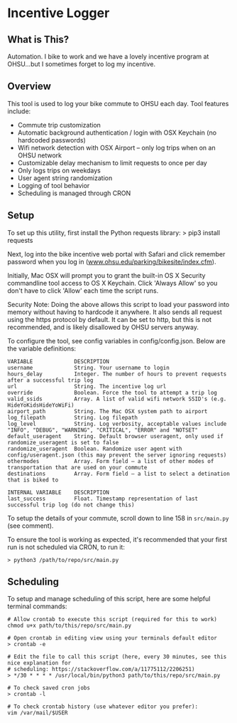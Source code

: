 # Incentive Logger

## What is This?
Automation. I bike to work and we have a lovely incentive program at OHSU...but I sometimes forget to log my incentive.  

## Overview

This tool is used to log your bike commute to OHSU each day. Tool features include:

* Commute trip customization
* Automatic background authentication / login with OSX Keychain (no hardcoded passwords)
* Wifi network detection with OSX Airport – only log trips when on an OHSU network
* Customizable delay mechanism to limit requests to once per day
* Only logs trips on weekdays
* User agent string randomization
* Logging of tool behavior
* Scheduling is managed through CRON

## Setup

To set up this utility, first install the Python requests library:
    > pip3 install requests

Next, log into the bike incentive web portal with Safari and click remember password when you log in 
(www.ohsu.edu/parking/bikesite/index.cfm).

Initially, Mac OSX will prompt you to grant the built-in OS X Security commandline tool access to OS X
Keychain. Click 'Always Allow' so you don't have to click 'Allow' each time the script runs. 

Security Note: Doing the above allows this script to load your password into memory without having to
hardcode it anywhere. It also sends all request using the https protocol by default. It can be set to 
http, but this is not recommended, and is likely disallowed by OHSU servers anyway. 

To configure the tool, see config variables in config/config.json. Below are the variable definitions:

    VARIABLE             DESCRIPTION
    username             String. Your username to login
    hours_delay          Integer. The number of hours to prevent requests after a successful trip log
    url                  String. The incentive log url
    override             Boolean. Force the tool to attempt a trip log
    valid_ssids          Array. A list of valid wifi network SSID's (e.g. HideYoKidsHideYoWiFi)
    airport_path         String. The Mac OSX system path to airport
    log_filepath         String. Log filepath
    log_level            String. Log verbosity, acceptable values include "INFO", "DEBUG", "WARNING", "CRITICAL", "ERROR" and "NOTSET"
    default_useragent    String. Default browser useragent, only used if randomize_useragent is set to false
    randomize_useragent  Boolean. Randomize user agent with config/useragent.json (this may prevent the server ignoring requests)
    othermodes           Array. Form field – a list of other modes of transportation that are used on your commute
    destinations         Array. Form field – a list to select a detination that is biked to

    INTERNAL VARIABLE    DESCRIPTION
    last_success         Float. Timestamp representation of last successful trip log (do not change this)

To setup the details of your commute, scroll down to line 158 in `src/main.py` (see comment).
 
To ensure the tool is working as expected, it's recommended that your first run is not scheduled via
CRON, to run it:

    > python3 /path/to/repo/src/main.py

## Scheduling

To setup and manage scheduling of this script, here are some helpful terminal commands:

    # Allow crontab to execute this script (required for this to work)
    chmod u+x path/to/this/repo/src/main.py

    # Open crontab in editing view using your terminals default editor
    > crontab -e 

    # Edit the file to call this script (here, every 30 minutes, see this nice explanation for 
    # scheduling: https://stackoverflow.com/a/11775112/2206251)
    > */30 * * * * /usr/local/bin/python3 path/to/this/repo/src/main.py

    # To check saved cron jobs
    > crontab -l

    # To check crontab history (use whatever editor you prefer):
    vim /var/mail/$USER
